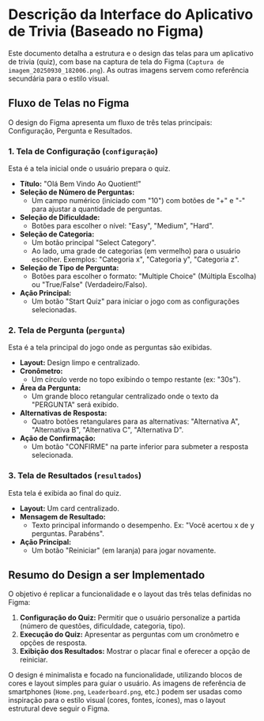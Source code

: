 # Descrição da Interface do Aplicativo de Trivia (Baseado no Figma)

Este documento detalha a estrutura e o design das telas para um aplicativo de trivia (quiz), com base na captura de tela do Figma (`Captura de imagem_20250930_182006.png`). As outras imagens servem como referência secundária para o estilo visual.

## Fluxo de Telas no Figma

O design do Figma apresenta um fluxo de três telas principais: Configuração, Pergunta e Resultados.

### 1. Tela de Configuração (`configuração`)

Esta é a tela inicial onde o usuário prepara o quiz.

- **Título:** "Olá Bem Vindo Ao Quotient!"
- **Seleção de Número de Perguntas:**
  - Um campo numérico (iniciado com "10") com botões de "+" e "-" para ajustar a quantidade de perguntas.
- **Seleção de Dificuldade:**
  - Botões para escolher o nível: "Easy", "Medium", "Hard".
- **Seleção de Categoria:**
  - Um botão principal "Select Category".
  - Ao lado, uma grade de categorias (em vermelho) para o usuário escolher. Exemplos: "Categoria x", "Categoria y", "Categoria z".
- **Seleção de Tipo de Pergunta:**
  - Botões para escolher o formato: "Multiple Choice" (Múltipla Escolha) ou "True/False" (Verdadeiro/Falso).
- **Ação Principal:**
  - Um botão "Start Quiz" para iniciar o jogo com as configurações selecionadas.

### 2. Tela de Pergunta (`pergunta`)

Esta é a tela principal do jogo onde as perguntas são exibidas.

- **Layout:** Design limpo e centralizado.
- **Cronômetro:**
  - Um círculo verde no topo exibindo o tempo restante (ex: "30s").
- **Área da Pergunta:**
  - Um grande bloco retangular centralizado onde o texto da "PERGUNTA" será exibido.
- **Alternativas de Resposta:**
  - Quatro botões retangulares para as alternativas: "Alternativa A", "Alternativa B", "Alternativa C", "Alternativa D".
- **Ação de Confirmação:**
  - Um botão "CONFIRME" na parte inferior para submeter a resposta selecionada.

### 3. Tela de Resultados (`resultados`)

Esta tela é exibida ao final do quiz.

- **Layout:** Um card centralizado.
- **Mensagem de Resultado:**
  - Texto principal informando o desempenho. Ex: "Você acertou x de y perguntas. Parabéns".
- **Ação Principal:**
  - Um botão "Reiniciar" (em laranja) para jogar novamente.

## Resumo do Design a ser Implementado

O objetivo é replicar a funcionalidade e o layout das três telas definidas no Figma:

1.  **Configuração do Quiz:** Permitir que o usuário personalize a partida (número de questões, dificuldade, categoria, tipo).
2.  **Execução do Quiz:** Apresentar as perguntas com um cronômetro e opções de resposta.
3.  **Exibição dos Resultados:** Mostrar o placar final e oferecer a opção de reiniciar.

O design é minimalista e focado na funcionalidade, utilizando blocos de cores e layout simples para guiar o usuário. As imagens de referência de smartphones (`Home.png`, `Leaderboard.png`, etc.) podem ser usadas como inspiração para o estilo visual (cores, fontes, ícones), mas o layout estrutural deve seguir o Figma.
